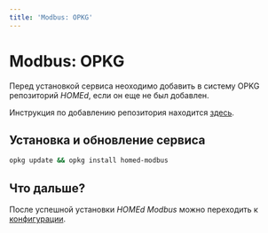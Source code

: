 ```yaml
---
title: 'Modbus: OPKG'
---
```


# Modbus: OPKG

Перед установкой сервиса неоходимо добавить в систему OPKG репозиторий _HOMEd_, если он еще не был добавлен.

Инструкция по добавлению репозитория находится [здесь](/common/opkg/).

## Установка и обновление сервиса

```sh
opkg update && opkg install homed-modbus
```

## Что дальше?

После успешной установки _HOMEd Modbus_ можно переходить к [конфигурации](/modbus/configuration/).
